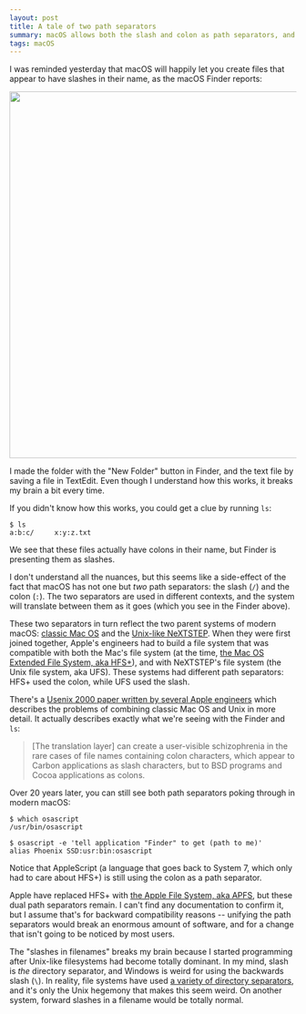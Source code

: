 ```yaml
---
layout: post
title: A tale of two path separators
summary: macOS allows both the slash and colon as path separators, and this caused me no small amount of confusion.
tags: macOS
---
```


I was reminded yesterday that macOS will happily let you create files that appear to have slashes in their name, as the macOS Finder reports:

<img src="/images/2021/slashed_files.png" style="width: 644px;">

I made the folder with the "New Folder" button in Finder, and the text file by saving a file in TextEdit.
Even though I understand how this works, it breaks my brain a bit every time.

If you didn't know how this works, you could get a clue by running `ls`:

```console
$ ls
a:b:c/     x:y:z.txt
```

We see that these files actually have colons in their name, but Finder is presenting them as slashes.

I don't understand all the nuances, but this seems like a side-effect of the fact that macOS has not one but *two* path separators: the slash (`/`) and the colon (`:`).
The two separators are used in different contexts, and the system will translate between them as it goes (which you see in the Finder above).

These two separators in turn reflect the two parent systems of modern macOS: [classic Mac OS] and the [Unix-like NeXTSTEP].
When they were first joined together, Apple's engineers had to build a file system that was compatible with both the Mac's file system (at the time, [the Mac OS Extended File System, aka HFS+][hfs+]), and with NeXTSTEP's file system (the Unix file system, aka UFS).
These systems had different path separators: HFS+ used the colon, while UFS used the slash.

There's a [Usenix 2000 paper written by several Apple engineers][usenix2000] which describes the problems of combining classic Mac OS and Unix in more detail.
It actually describes exactly what we're seeing with the Finder and `ls`:

> [The translation layer] can create a user-visible schizophrenia in the rare cases of file names containing colon characters, which appear to Carbon applications as slash characters, but to BSD programs and Cocoa applications as colons.

Over 20 years later, you can still see both path separators poking through in modern macOS:

```console
$ which osascript
/usr/bin/osascript

$ osascript -e 'tell application "Finder" to get (path to me)'
alias Phoenix SSD:usr:bin:osascript
```

Notice that AppleScript (a language that goes back to System 7, which only had to care about HFS+) is still using the colon as a path separator.

Apple have replaced HFS+ with [the Apple File System, aka APFS][APFS], but these dual path separators remain.
I can't find any documentation to confirm it, but I assume that's for backward compatibility reasons -- unifying the path separators would break an enormous amount of software, and for a change that isn't going to be noticed by most users.

The "slashes in filenames" breaks my brain because I started programming after Unix-like filesystems had become totally dominant.
In my mind, slash is *the* directory separator, and Windows is weird for using the backwards slash (`\`).
In reality, file systems have used [a variety of directory separators][separator], and it's only the Unix hegemony that makes this seem weird.
On another system, forward slashes in a filename would be totally normal.

[classic Mac OS]: https://en.wikipedia.org/wiki/Classic_Mac_OS
[Unix-like NeXTSTEP]: https://en.wikipedia.org/wiki/NeXTSTEP
[hfs+]: https://en.wikipedia.org/wiki/HFS_Plus
[usenix2000]: http://www.wsanchez.net/papers/USENIX_2000/
[APFS]: https://en.wikipedia.org/wiki/Apple_File_System
[separator]: https://en.wikipedia.org/wiki/Path_(computing)#Representations_of_paths_by_operating_system_and_shell
